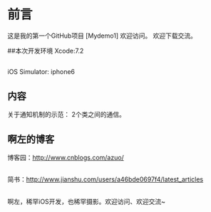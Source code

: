 # 前言

这是我的第一个GitHub项目 [Mydemo1]
欢迎访问。
欢迎下载交流。 

##本次开发环境
Xcode:7.2 
##
iOS Simulator: iphone6

## 内容

关于通知机制的示范：
2个类之间的通信。

## 啊左的博客

博客园：http://www.cnblogs.com/azuo/
##
简书：http://www.jianshu.com/users/a46bde0697f4/latest_articles
##
啊左，稀罕iOS开发，也稀罕摄影。欢迎访问、欢迎交流~

